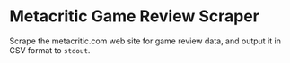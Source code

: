 Metacritic Game Review Scraper
==============================

Scrape the metacritic.com web site for game review data, and output it in CSV format to `stdout`.
